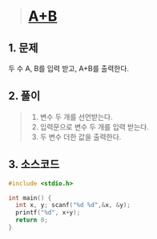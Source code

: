 > # [A+B](https://www.acmicpc.net/problem/1000)

## 1. 문제
  두 수 A, B를 입력 받고, A+B를 출력한다.

## 2. 풀이
>1. 변수 두 개를 선언받는다.
>2. 입력문으로 변수 두 개를 입력 받는다.
>3. 두 변수 더한 값을 출력한다.

## 3. 소스코드 
```c
#include <stdio.h>

int main() {
  int x, y; scanf("%d %d",&x, &y);
  printf("%d", x+y);
  return 0;
}
```
